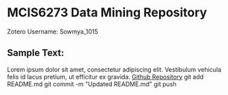 # MCIS6273 Data Mining Repository

Zotero Username: Sowmya_1015

## Sample Text:

Lorem ipsum dolor sit amet, consectetur adipiscing elit. Vestibulum vehicula felis id lacus pretium, ut efficitur ex gravida. 
[Github Repository](https://github.com/KSowmya2510/mcis6273-f24-datamining.git)
git add README.md
git commit -m "Updated README.md"
git push

